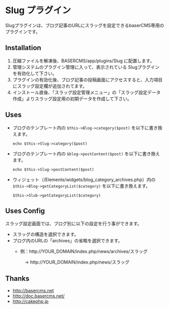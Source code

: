 # Slug プラグイン #
Slugプラグインは、ブログ記事のURLにスラッグを設定できるbaserCMS専用のプラグインです。


## Installation ##

1. 圧縮ファイルを解凍後、BASERCMS/app/plugins/Slug に配置します。
2. 管理システムのプラグイン管理に入って、表示されている Slugプラグイン を有効化して下さい。
3. プラグインの有効化後、ブログ記事の投稿画面にアクセスすると、入力項目にスラッグ設定欄が追加されてます。
4. インストール直後、「スラッグ設定管理メニュー」の「スラッグ設定データ作成」よりスラッグ設定用の初期データを作成して下さい。


## Uses ##

* ブログのテンプレート内の `$this->Blog->category($post)` を以下に書き換えます。  

	`echo $this->Slug->category($post)`

* ブログのテンプレート内の `$blog->postContent($post)` を以下に書き換えます。  

	`echo $this->Slug->postContent($post)`

* ウィジェット（/Elements/widgets/blog_category_archives.php）内の `$this->Blog->getCategoryList($category)` を以下に書き換えます。

	`$this->Slub->getCategoryList($category)`


## Uses Config ##

スラッグ設定画面では、ブログ別に以下の設定を行う事ができます。

* スラッグの構造を選択できます。
* ブログ内のURLの「archives」の省略を選択できます。
	* 例：http://YOUR_DOMAIN/index.php/news/archives/スラッグ  

		　→ http://YOUR_DOMAIN/index.php/news/スラッグ


## Thanks ##

- http://basercms.net
- http://doc.basercms.net/
- http://cakephp.jp
